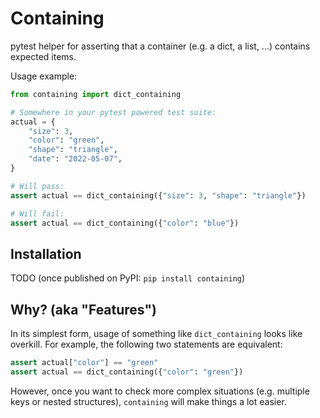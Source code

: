# Containing

pytest helper for asserting that a container (e.g. a dict, a list, ...)
contains expected items.

Usage example:

```python
from containing import dict_containing

# Somewhere in your pytest powered test suite:
actual = {
    "size": 3,
    "color": "green",
    "shape": "triangle",
    "date": "2022-05-07",
}

# Will pass:
assert actual == dict_containing({"size": 3, "shape": "triangle"})

# Will fail:
assert actual == dict_containing({"color": "blue"})
```


## Installation

TODO (once published on PyPI: `pip install containing`)


## Why? (aka "Features")

In its simplest form, usage of something like `dict_containing`
looks like overkill. For example, the following two statements
are equivalent:

```python
assert actual["color"] == "green"
assert actual == dict_containing({"color": "green"})
```

However, once you want to check more complex situations 
(e.g. multiple keys or nested structures), 
`containing` will make things a lot easier.


